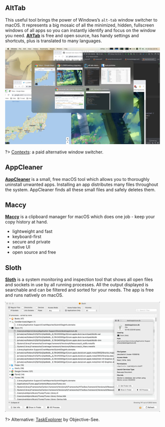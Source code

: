 ## AltTab
This useful tool brings the power of Windows’s `alt-tab` window switcher to macOS. It represents a big mosaic of all the minimized, hidden, fullscreen windows of all apps so you can instantly identify and focus on the window you need. [**AltTab**](https://alt-tab-macos.netlify.app/) is free and open source, has handy settings and shortcuts, plus is translated to many languages.

![alttab](_images/alttab.webp "Switching windows with AltTab")

?> [Contexts](https://contexts.co/): a paid alternative window switcher.

## AppCleaner
 [**AppCleaner**](https://freemacsoft.net/appcleaner/) is a small, free macOS tool which allows you to thoroughly uninstall unwanted apps. Installing an app distributes many files throughout the system. AppCleaner finds all these small files and safely deletes them.

## Maccy
 [**Maccy**](https://maccy.app/) is a clipboard manager for macOS which does one job - keep your copy history at hand.
* lightweight and fast
* keyboard-first
* secure and private
* native UI
* open source and free


## Sloth
[**Sloth**](https://sveinbjorn.org/sloth) is a system monitoring and inspection tool that shows all open files and sockets in use by all running processes. All the output displayed is searchable and can be filtered and sorted for your needs. The app is free and runs natively on macOS.

![sloth](_images/sloth.webp "System monitoring with Sloth")

?> Alternative: [TaskExplorer](https://objective-see.com/products/taskexplorer.html) by Objective-See.
